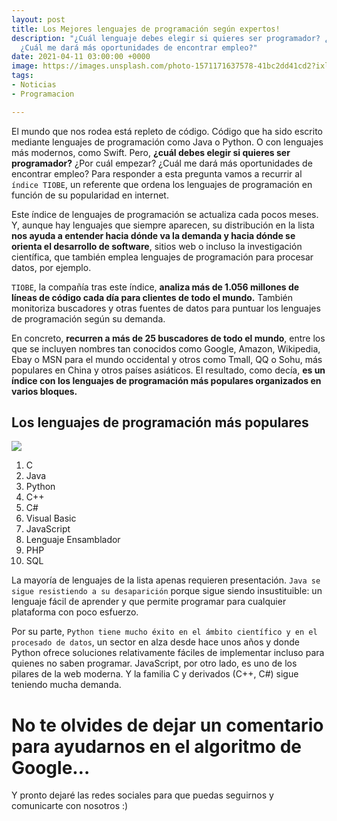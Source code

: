 ```yaml
---
layout: post
title: Los Mejores lenguajes de programación según expertos!
description: "¿Cuál lenguaje debes elegir si quieres ser programador? ¿Por cuál empezar?
  ¿Cuál me dará más oportunidades de encontrar empleo?"
date: 2021-04-11 03:00:00 +0000
image: https://images.unsplash.com/photo-1571171637578-41bc2dd41cd2?ixlib=rb-1.2.1&ixid=MnwxMjA3fDB8MHxwaG90by1wYWdlfHx8fGVufDB8fHx8&auto=format&fit=crop&w=870&q=80
tags:
- Noticias
- Programacion

---
```

El mundo que nos rodea está repleto de código. Código que ha sido escrito mediante lenguajes de programación como Java o Python. O con lenguajes más modernos, como Swift. Pero, **¿cuál debes elegir si quieres ser programador?** ¿Por cuál empezar? ¿Cuál me dará más oportunidades de encontrar empleo? Para responder a esta pregunta vamos a recurrir al `índice TIOBE`, un referente que ordena los lenguajes de programación en función de su popularidad en internet.

Este índice de lenguajes de programación se actualiza cada pocos meses. Y, aunque hay lenguajes que siempre aparecen, su distribución en la lista **nos ayuda a entender hacia dónde va la demanda y hacia dónde se orienta el desarrollo de software**, sitios web o incluso la investigación científica, que también emplea lenguajes de programación para procesar datos, por ejemplo.

`TIOBE`, la compañía tras este índice, **analiza más de 1.056 millones de líneas de código cada día para clientes de todo el mundo.** También monitoriza buscadores y otras fuentes de datos para puntuar los lenguajes de programación según su demanda.

En concreto, **recurren a más de 25 buscadores de todo el mundo**, entre los que se incluyen nombres tan conocidos como Google, Amazon, Wikipedia, Ebay o MSN para el mundo occidental y otros como Tmall, QQ o Sohu, más populares en China y otros países asiáticos. El resultado, como decía, **es un índice con los lenguajes de programación más populares organizados en varios bloques.**

## Los lenguajes de programación más populares

![](https://upload.wikimedia.org/wikipedia/commons/6/64/Tiobe_index_2020_may.png)

 1. C
 2. Java
 3. Python
 4. C++
 5. C#
 6. Visual Basic
 7. JavaScript
 8. Lenguaje Ensamblador
 9. PHP
10. SQL

La mayoría de lenguajes de la lista apenas requieren presentación. `Java se sigue resistiendo a su desaparición` porque sigue siendo insustituible: un lenguaje fácil de aprender y que permite programar para cualquier plataforma con poco esfuerzo.

Por su parte, `Python tiene mucho éxito en el ámbito científico y en el procesado de datos`, un sector en alza desde hace unos años y donde Python ofrece soluciones relativamente fáciles de implementar incluso para quienes no saben programar. JavaScript, por otro lado, es uno de los pilares de la web moderna. Y la familia C y derivados (C++, C#) sigue teniendo mucha demanda.

# No te olvides de dejar un comentario para ayudarnos en el algoritmo de Google…

Y pronto dejaré las redes sociales para que puedas seguirnos y comunicarte con nosotros :)